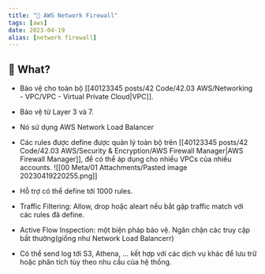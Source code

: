 ```yaml
---
title: "🌱 AWS Network Firewall"
tags: [aws]
date: 2023-04-19
alias: [network firewall]
---
```


## 🌿 What?
- Bảo vệ cho toàn bộ [[40123345 posts/42 Code/42.03 AWS/Networking - VPC/VPC - Virtual Private Cloud|VPC]].
- Bảo vệ từ Layer 3 và 7.
- Nó sử dụng AWS Network Load Balancer
- Các rules được define được quản lý toàn bộ trên [[40123345 posts/42 Code/42.03 AWS/Security & Encryption/AWS Firewall Manager|AWS Firewall Manager]], để có thể áp dụng cho nhiều VPCs của nhiều accounts.
![[00 Meta/01 Attachments/Pasted image 20230419220255.png]]

- Hỗ trợ có thể define tới 1000 rules.
- Traffic Filtering: Allow, drop hoặc aleart nếu bắt gặp traffic match với các rules đã define.
- Active Flow Inspection: một biện pháp bảo vệ. Ngăn chặn các truy cập bất thường(giống như Network Load Balancerr)
- Có thể send log tới S3, Athena, ... kết hợp với các dịch vụ khác để lưu trữ hoặc phân tích tùy theo nhu cầu của hệ thống.
